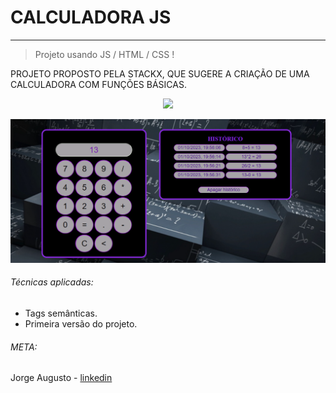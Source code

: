 # CALCULADORA JS
---
> Projeto usando JS / HTML / CSS !

   PROJETO PROPOSTO PELA STACKX, QUE SUGERE A CRIAÇÃO DE UMA CALCULADORA COM FUNÇÕES BÁSICAS.

   <p align="center">
        <img loading="lazy" src="http://img.shields.io/static/v1?label=STATUS&message=EM%20DESENVOLVIMENTO&color=GREEN&style=for-the-badge"/>
   </p>
   
   ![](./img/calc.png)

   ###### Técnicas aplicadas:

   - Tags semânticas.
   - Primeira versão do projeto.

   ###### META:

   Jorge Augusto - [linkedin](https://www.linkedin.com/in/jorgeaugusto88/)

   
